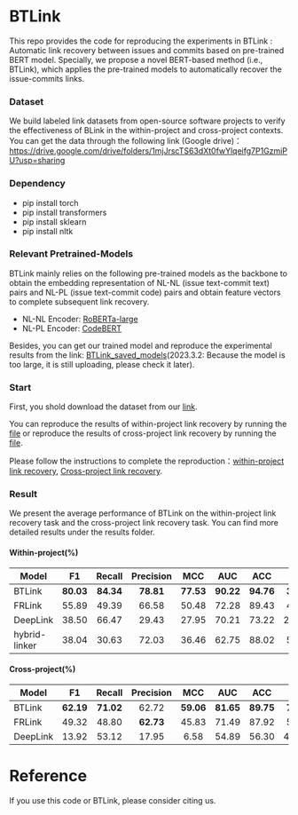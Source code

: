 # BTLink

This repo provides the code for reproducing the experiments in BTLink : Automatic link recovery between issues and commits based on pre-trained BERT model. Specially, we propose a novel BERT-based method (i.e., BTLink), which applies the pre-trained models to automatically recover the issue-commits links. 

### Dataset

We build labeled link datasets from open-source software projects to verify the effectiveness of BLink in the within-project and cross-project contexts. You can get the data through the following link (Google drive)：https://drive.google.com/drive/folders/1mjJrscTS63dXt0fwYlqeifg7P1GzmiPU?usp=sharing

### Dependency

- pip install torch
- pip install transformers
- pip install sklearn 
- pip install nltk


### Relevant Pretrained-Models

BTLink mainly relies on the following pre-trained models as the backbone to obtain the embedding representation of NL-NL (issue text-commit text) pairs and NL-PL (issue text-commit code) pairs and obtain feature vectors to complete subsequent link recovery.
- NL-NL Encoder: [RoBERTa-large](https://huggingface.co/roberta-large)
- NL-PL Encoder: [CodeBERT](https://huggingface.co/microsoft/codebert-base)

Besides, you can get our trained model and reproduce the experimental results from the link: [BTLink_saved_models](https://huggingface.co/microsoft/codebert-base)(2023.3.2: Because the model is too large, it is still uploading, please check it later).

### Start

First, you shold download the dataset from our [link](https://drive.google.com/drive/folders/1mjJrscTS63dXt0fwYlqeifg7P1GzmiPU?usp=sharing). 

You can reproduce the results of within-project link recovery by running the [file](https://github.com/glnmzx888/BTLink/blob/main/WithinCode/allRUN.sh) or reproduce the results of cross-project link recovery by running the [file](https://github.com/glnmzx888/BTLink/blob/main/CrossCode/allRUN.sh). 

Please follow the instructions to complete the reproduction：[within-project link recovery](https://github.com/glnmzx888/BTLink/tree/main/WithinCode), [Cross-project link recovery](https://github.com/glnmzx888/BTLink/tree/main/CrossCode).

### Result

We present the average performance of BTLink on the within-project link recovery task and the cross-project link recovery task. You can find more detailed results under the results folder.

#### Within-project(%)

| Model       |    F1   | Recall |    Precision     |  MCC   |   AUC    |    ACC    |  PF  |
| ----------- | :-------: | :--------: | :-------: | :-------: | :-------: | :-------: | :-------: |
| BTLink     |   **80.03**    |   **84.34**    |   **78.81**   |   **77.53**   |   **90.22**   |   **94.76**   |   **3.91**   |
| FRLink |   55.89   |   49.39    |   66.58   |   50.48   |   72.28   |   89.43   |   4.82   |
| DeepLink     |   38.50   |   66.47    |   29.43   |   27.95   |   70.21   |   73.22   |   26.05   |
| hybrid-linker    | 38.04 | 30.63  | 72.03 | 36.46 | 62.75 | 88.02 | 5.12 |

#### Cross-project(%)

| Model       |   F1    | Recall |     Precision    |  MCC   |   AUC    |    ACC    |  PF  |
| ----------- | :-------: | :--------: | :-------: | :-------: | :-------: | :-------: | :-------: |
| BTLink     |   **62.19**    |   **71.02**    |   62.72   |   **59.06**   |  **81.65**   |   **89.75**   |   **7.73**   |
| FRLink |   49.32   |   48.80    |   **62.73**   |   45.83   |   71.49   |   87.92   |   5.81   |
| DeepLink     |   13.92   |   53.12    |   17.95   |   6.58   |   54.89   |   56.30   |   43.35   |


# Reference
If you use this code or BTLink, please consider citing us.
<pre><code></code></pre>
